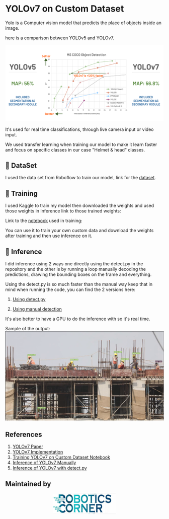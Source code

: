 # YOLOv7 on Custom Dataset
Yolo is a Computer vision model that predicts the place of objects inside an image.

here is a comparison between YOLOv5 and YOLOv7.

![alt text](image.png)

It's used for real time classifications, through live camera input or video input.

We used transfer learning when training our model to make it learn faster and focus on specific classes in our case "Helmet & head" classes.

## 📁 DataSet

I used the data set from Roboflow to train our model, link for the [dataset](https://universe.roboflow.com/joseph-nelson/hard-hat-workers/dataset/13).


## 🧠 Training

I used Kaggle to train my model then downloaded the weights and used those weights in Inference link to those trained weights:

Link to the [notebook](https://www.kaggle.com/code/roboticscorner/yolov7) used in training:


You can use it to train your own custom data and download the weights after training and then use inference on it.


## 🎯 Inference

I did inference using 2 ways one directly using the detect.py in the repository and the other is by running a loop manually decoding the predictions, drawing the bounding boxes on the frame and everything.

Using the detect.py is so much faster than the manual way keep that in mind when running the code, you can find the 2 versions here:

1) [Using detect.py](https://github.com/SalmaNasser123/Inference_Tests/blob/main/yolov7/Files_and_Notebooks/Inference_Detect.ipynb)

2) [Using manual detection](https://github.com/SalmaNasser123/Inference_Tests/blob/main/yolov7/Files_and_Notebooks/Inference_manually.py)

It's also better to have a GPU to do the inference with so it's real time.

Sample of the output:
![alt text](image-1.png)

## References
1) [YOLOv7 Paper](https://arxiv.org/abs/2207.02696)
2) [YOLOv7 Implementation](https://github.com/WongKinYiu/yolov7)
3) [Training YOLOv7 on Custom Dataset Notebook](https://colab.research.google.com/drive/1X9A8odmK4k6l26NDviiT6dd6TgR-piOa?ref=blog.roboflow.com)
4) [Inference of YOLOv7 Manually](http://edparcell.com/pgw-yolov7.html)
5) [Inference of YOLOv7 with detect.py](https://stackabuse.com/real-time-object-detection-inference-in-python-with-yolov7/)


## Maintained by
<p align="center"> <img src="Robotics_Corner_Img.png" alt="Robotics Corner" width="200"/> </p>
